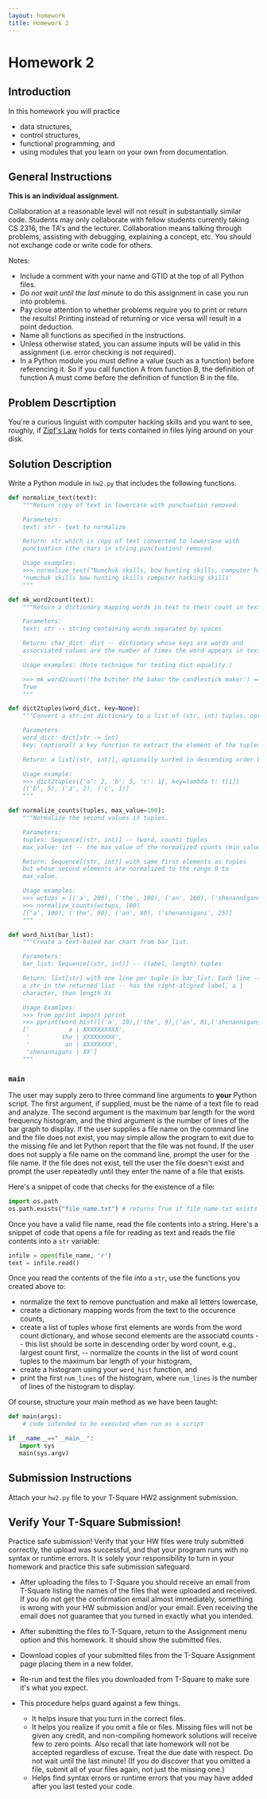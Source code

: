 ```yaml
---
layout: homework
title: Homework 2
---
```


# Homework 2

## Introduction

In this homework you will practice

- data structures,
- control structures,
- functional programming, and
- using modules that you learn on your own from documentation.

## General Instructions

**This is an individual assignment.**

Collaboration at a reasonable level will not result in substantially similar code. Students may only collaborate with fellow students currently taking CS 2316, the TA's and the lecturer. Collaboration means talking through problems, assisting with debugging, explaining a concept, etc. You should not exchange code or write code for others.

Notes:

- Include a comment with your name and GTID at the top of all Python files.
- *Do not wait until the last minute* to do this assignment in case you run into problems.
- Pay close attention to whether problems require you to print or return the results! Printing instead of returning or vice versa will result in a point deduction.
- Name all functions as specified in the instructions.
- Unless otherwise stated, you can assume inputs will be valid in this assignment (i.e. error checking is not required).
- In a Python module you must define a value (such as a function) before referencing it. So if you call function A from function B, the definition of function A must come before the definition of function B in the file.

## Problem Descrtiption

You're a curious linguist with computer hacking skills and you want to see, roughly, if [Zipf's Law](https://en.wikipedia.org/wiki/Zipf%27s_law) holds for texts contained in files lying around on your disk.

## Solution Description

Write a Python module in `hw2.py` that includes the following functions.

```Python
def normalize_text(text):
    """Return copy of text in lowercase with punctuation removed.

    Parameters:
    text: str - text to normalize

    Return: str which is copy of text converted to lowercase with
    punctuation (the chars in string.punctuation) removed.

    Usage examples:
    >>> normalize_text("Numchuk skills, bow hunting skills, computer hacking skills...")
    'numchuk skills bow hunting skills computer hacking skills'
    """
```

```Python
def mk_word2count(text):
    """Return a dictionary mapping words in text to their count in text.

    Parameters:
    text: str -- string containing words separated by spaces

    Return: char_dict: dict -- dictionary whose keys are words and
    assocviated values are the number of times the word appears in text

    Usage examples: (Note technique for testing dict equality.)

    >>> mk_word2count('the butcher the baker the candlestick maker') == {'butcher': 1, 'baker': 1, 'candlestick': 1, 'the': 3, 'maker': 1}
    True
    """
```

```Python
def dict2tuples(word_dict, key=None):
    """Convert a str:int dictionary to a list of (str, int) tuples, optionally sorted

    Parameters:
    word_dict: dict[str -> int]
    key: (optional) a key function to extract the element of the tuples by which to sort

    Return: a list[(str, int)], optionally sorted in descending order by key

    Usage example:
    >>> dict2tuples({'a': 2, 'b': 5, 'c': 1}, key=lambda t: t[1])
    [('b', 5), ('a', 2), ('c', 1)]
    """
```

```Python
def normalize_counts(tuples, max_value=100):
    """Normalize the second values in tuples.

    Parameters:
    tuples: Sequence[(str, int)] -- (word, count) tuples
    max_value: int -- the max value of the normalized counts (min value is 0)

    Return: Sequence[(str, int)] with same first elements as tuples
    but whose second elements are normalized to the range 0 to
    max_value.

    Usage examples:
    >>> wctups = [('a', 200), ('the', 180), ('an', 160), ('shenannigans', 50)]
    >>> normalize_counts(wctups, 100)
    [('a', 100), ('the', 90), ('an', 80), ('shenannigans', 25)]
    """
```

```Python
def word_hist(bar_list):
    """Create a text-based bar chart from bar_list.

    Parameters:
    bar_list: Sequence[(str, int)] -- (label, length) tuples

    Return: list[str] with one line per tuple in bar_list. Each line --
    a str in the returned list -- has the right-aligned label, a |
    character, then length Xs

    Usage Examlpes:
    >>> from pprint import pprint
    >>> pprint(word_hist([('a', 10),('the', 9),('an', 8),('shenannigans', 2)]))
    ['           a | XXXXXXXXXX',
     '         the | XXXXXXXXX',
     '          an | XXXXXXXX',
     'shenannigans | XX']
    """
```

### `main`

The user may supply zero to three command line arguments to **your** Python script. The first argument, if supplied, must be the name of a text file to read and analyze. The second argument is the maximum bar length for the word frequency histogram, and the third argument is the number of lines of the bar graph to display. If the user supplies a file name on the command line and the file does not exist, you may simple allow the program to exit due to the missing file and let Python report that the file was not found. If the user does not supply a file name on the command line, prompt the user for the file name. If the file does not exist, tell the user the file doesn't exist and prompt the user repeatedly until they enter the name of a file that exists.

Here's a snippet of code that checks for the existence of a file:

```Python
import os.path
os.path.exists("file_name.txt") # returns True if file_name.txt exists
```

Once you have a valid file name, read the file contents into a string. Here's a snippet of code that opens a file for reading as text and reads the file contents into a `str` variable:

```Python
infile = open(file_name, 'r')
text = infile.read()
```

Once you read the contents of the file into a `str`, use the functions you created above to:

- normalize the text to remove punctuation and make all letters lowercase,
- create a dictionary mapping words from the text to the occurence counts,
- create a list of tuples whose first elements are words from the word count dictionary, and whose second elements are the associatd counts -- this list should be sorte in descending order by word count, e.g., largest count first,
-- normalize the counts in the list of word count tuples to the maximum bar length of your histogram,
- create a histogram using your `word_hist` function, and
- print the first `num_lines` of the histogram, where `num_lines` is the number of lines of the histogram to display.

Of course, structure your main method as we have been taught:

```Python
def main(args):
    # code intended to be executed when run as a script

if __name__=="__main__":
   import sys
   main(sys.argv)
```


## Submission Instructions

Attach your `hw2.py` file to your T-Square HW2 assignment submission.

## Verify Your T-Square Submission!

Practice safe submission! Verify that your HW files were truly submitted correctly, the upload was successful, and that your program runs with no syntax or runtime errors. It is solely your responsibility to turn in your homework and practice this safe submission safeguard.

- After uploading the files to T-Square you should receive an email from T-Square listing the names of the files that were uploaded and received. If you do not get the confirmation email almost immediately, something is wrong with your HW submission and/or your email. Even receiving the email does not guarantee that you turned in exactly what you intended.
- After submitting the files to T-Square, return to the Assignment menu option and this homework. It should show the submitted files.
- Download copies of your submitted files from the T-Square Assignment page placing them in a new folder.
- Re-run and test the files you downloaded from T-Square to make sure it's what you expect.
- This procedure helps guard against a few things.

    - It helps insure that you turn in the correct files.
    - It helps you realize if you omit a file or files. Missing files will not be given any credit, and non-compiling homework solutions will receive few to zero points. Also recall that late homework will not be accepted regardless of excuse. Treat the due date with respect.  Do not wait until the last minute! (If you do discover that you omitted a file, submit all of your files again, not just the missing one.)
    - Helps find syntax errors or runtime errors that you may have added after you last tested your code.
